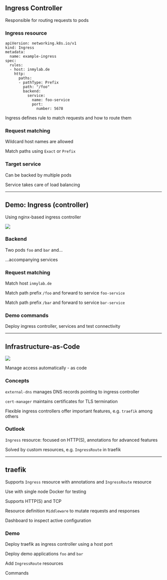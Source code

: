 ## Ingress Controller

Responsible for routing requests to pods [](https://kubernetes.io/docs/concepts/services-networking/ingress-controllers/)

### Ingress resource

```
apiVersion: networking.k8s.io/v1
kind: Ingress
metadata:
  name: example-ingress
spec:
  rules:
  - host: inmylab.de
    http:
      paths:
      - pathType: Prefix
        path: "/foo"
        backend:
          service:
            name: foo-service
            port:
              number: 5678
```
<!-- .element: style="float: right; width: 20em;" -->

Ingress [](https://kubernetes.io/docs/concepts/services-networking/ingress/) defines rule to match requests and how to route them

### Request matching

Wildcard host names are allowed

Match paths using `Exact` or `Prefix`

### Target service

Can be backed by multiple pods

Service takes care of load balancing

---

## Demo: Ingress (controller)

Using nginx-based ingress controller [](https://github.com/kubernetes/ingress-nginx)

![](120_kubernetes/30_ingress/demo.drawio.svg) <!-- .element: style="float: right; padding-left: 1em; width: 45%;" -->

### Backend

Two pods `foo` and `bar` and...

...accompanying services

### Request matching

Match host `inmylab.de`

Match path prefix `/foo` and forward to service `foo-service`

Match path prefix `/bar` and forward to service `bar-service`

### Demo commands

Deploy ingress controller, services and test connectivity [](https://github.com/nicholasdille/container-slides/blob/master/120_kubernetes/30_ingress/ingress.demo)

---

## Infrastructure-as-Code

![](120_kubernetes/30_ingress/access.drawio.svg) <!-- .element: style="float: right; padding-left: 1em; width: 45%;" -->

Manage access automatically - as code

### Concepts

`external-dns` manages DNS records pointing to ingress controller [](https://doc.crds.dev/github.com/kubernetes-sigs/external-dns)

`cert-manager` maintains certificates for TLS termination [](https://doc.crds.dev/github.com/cert-manager/cert-manager)

Flexible ingress controllers offer important features, e.g. `traefik` [](https://traefik.io/traefik/) among others

### Outlook

`Ingress` resource: focused on HTTP(S), annotations [](https://kubernetes.github.io/ingress-nginx/user-guide/nginx-configuration/annotations/) for advanced features

Solved by custom resources, e.g. `IngressRoute` in traefik [](https://doc.crds.dev/github.com/traefik/traefik)

---

## traefik

Supports `Ingress` resource with annotations and `IngressRoute` resource

Use with single node Docker for testing

Supports HTTP(S) and TCP

Resource definition `Middleware` to mutate requests and responses

Dashboard to inspect active configuration

### Demo

Deploy traefik as ingress controller using a host port

Deploy demo applications `foo` and `bar`

Add `IngressRoute` resources

Commands [](https://github.com/nicholasdille/container-slides/blob/master/120_kubernetes/30_ingress/traefik.demo)
